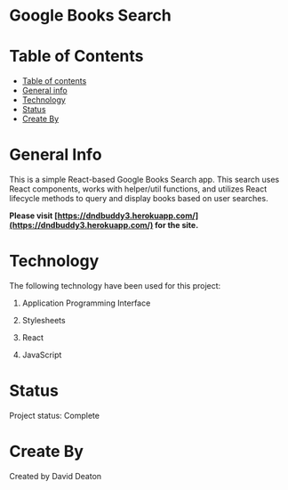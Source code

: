 # Google Books Search

# Table of Contents
- [Table of contents](#table-of-contents)
- [General info](#general-info)
- [Technology](#technology)
- [Status](#status)
- [Create By](#create-by)

# General Info
This is a simple React-based Google Books Search app. This search uses React components, works with helper/util functions, and utilizes React lifecycle methods to query and display books based on user searches.

**Please visit [https://dndbuddy3.herokuapp.com/](https://dndbuddy3.herokuapp.com/) for the site.**

# Technology
The following technology have been used for this project:

1. Application Programming Interface
   
2. Stylesheets
   
3. React

4. JavaScript

# Status
Project status: Complete

# Create By
Created by David Deaton